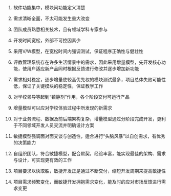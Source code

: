 1. 软件功能集中，模块间功能定义清楚
2. 需求清晰全面，不太可能发生重大改变
3. 团队成员熟悉相关技术，且有领域学科专家参与
4. 开发时间宽松，外部不可控因素少
5. 采用V/W模型，在宽松时间内强调测试，保证程序正确性与健壮性

1. 评教管理系统存在许多生活情景中的需求，因此采用增量模型，先开发核心功能，使用户适应新产品同时根据反馈进行修改并逐步增加新功能
2. 需求相对稳定，逐步增量使较高优先权的模块测试最多，项目总体失败可能性低，保证了关键模块的稳定性，保证教学工作
3. 对学校领导等起到“镇静剂”作用，各个阶段交付可运行产品
4. 增量模型可以应对学校体验过程中所发现的新需求
5. 对于业务流程、数据及前后端架构复杂，增量模型通过分阶段完成开发，更利于不同领域开发人员交流并明确设计方案

1. 敏捷模型强调面对面交谈与创造性，适合进行“头脑风暴”以自创需求，有优秀的决策能力
2. 自组织团队，符合敏捷模型，配合默契，经验丰富，能实现最佳的架构、需求与设计，可实现更有效的工作
3. 项目要求以快取胜，敏捷开发正是通过不断交付，缩短开发周期来提高敏捷性
4. 项目需求频繁变化，而敏捷开发拥抱需求变化，能及时的应对市场反馈进行需求变更
